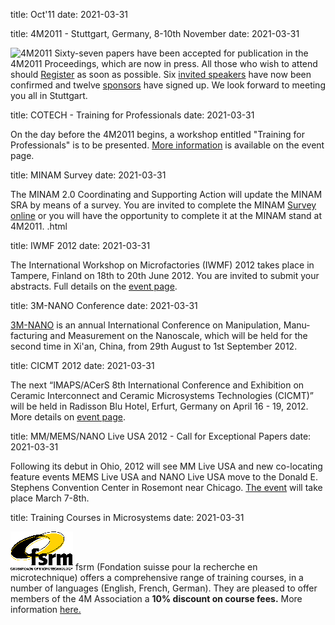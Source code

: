 title: Oct'11
date: 2021-03-31

<!--break-->
title: 4M2011 - Stuttgart, Germany, 8-10th November
date: 2021-03-31

![4M2011](/images/4m-2011_web1.jpg)
Sixty-seven papers have been accepted for publication in the 4M2011 Proceedings, which are now in press. All those who wish to attend should [Register](/conference/2011/Registration-fees) as soon as possible. Six [invited speakers](/conference/2011/Invited-Speakers-.html) have now been confirmed and twelve [sponsors](/conference/2011/Our-Sponsors.html) have signed up. We look forward to meeting you all in Stuttgart.
  
title: COTECH - Training for Professionals
date: 2021-03-31

On the day before the 4M2011 begins, a workshop entitled "Training for Professionals" is to be presented. [More information](/event/COTECH-Training-Professional.html) is available on the event page.
  
title: MINAM Survey
date: 2021-03-31

The MINAM 2.0 Coordinating and Supporting Action will update the MINAM SRA by means of a survey. You are invited to complete the MINAM [Survey online](/contents/MINAM-Surve.html) or you will have the opportunity to complete it at the MINAM stand at 4M2011. .html

title: IWMF 2012
date: 2021-03-31

The International Workshop on Microfactories (IWMF) 2012 takes place in Tampere, Finland on 18th to 20th June 2012. You are invited to submit your abstracts. Full details on the [event page](/event/IWMF-201.html). 
  
title: 3M-NANO Conference
date: 2021-03-31

[3M-NANO](/event/3M-Nano-.html) is an annual International Conference on Manipulation, Manu­facturing and Measurement on the Nanoscale, which will be held for the second time in Xi'an, China, from 29th August to 1st September 2012.

title: CICMT 2012
date: 2021-03-31

The next “IMAPS/ACerS 8th International Conference and Exhibition on Ceramic Interconnect and Ceramic Microsystems Technologies (CICMT)” will be held in Radisson Blu Hotel, Erfurt, Germany on April 16 - 19, 2012. More details on [event page](/event/CICMT-Conferenc.html).  

title: MM/MEMS/NANO Live USA 2012 - Call for Exceptional Papers
date: 2021-03-31

Following its debut in Ohio, 2012 will see MM Live USA and new co-locating feature events MEMS Live USA and NANO Live USA move to the Donald E. Stephens Convention Center in Rosemont near Chicago. [The event](/event/MMMEMSNANO-Live-USA-201.html) will take place March 7-8th.

title: Training Courses in Microsystems
date: 2021-03-31

![FSRM](/images/FSRM_LOGO_web.gif)
fsrm (Fondation suisse pour la recherche en microtechnique) offers a comprehensive range of training courses, in a number of languages (English, French, German). They are pleased to offer members of the 4M Association a <b>10% discount on course fees.</b> More information [here.](/contents/fsrm-training-course.html)
